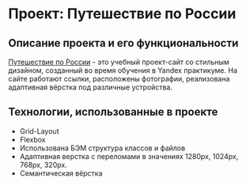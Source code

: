 # Проект: Путешествие по России


## Описание проекта и его функциональности


[Путешествие по России](https://wintori.github.io/russian-travel/index.html) - это учебный проект-сайт со стильным дизайном, созданный во время обучения в Yandex практикуме. На сайте работают ссылки, расположены фотографии, реализована адаптивная вёрстка под различные устройства.


## Технологии, использованные в проекте

- Grid-Layout
- Flexbox
- Использована БЭМ структура классов и файлов
- Адаптивная верстка с переломами в значениях 1280px, 1024px, 768px, 320px.
- Семантическая вёрстка

